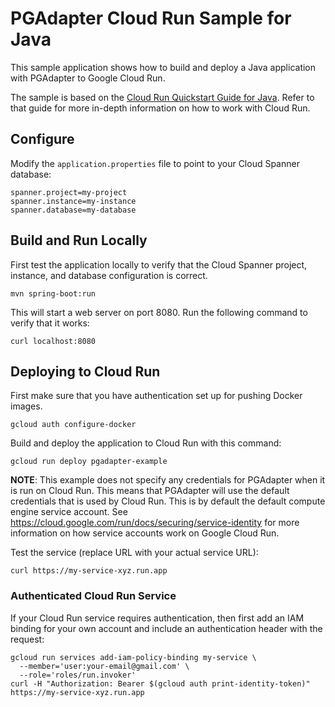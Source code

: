 # PGAdapter Cloud Run Sample for Java

This sample application shows how to build and deploy a Java application with PGAdapter to Google Cloud Run.

The sample is based on the [Cloud Run Quickstart Guide for Java](https://cloud.google.com/run/docs/quickstarts/build-and-deploy/deploy-java-service).
Refer to that guide for more in-depth information on how to work with Cloud Run.

## Configure

Modify the `application.properties` file to point to your Cloud Spanner database:

```shell
spanner.project=my-project
spanner.instance=my-instance
spanner.database=my-database
```

## Build and Run Locally

First test the application locally to verify that the Cloud Spanner project, instance, and database
configuration is correct.

```shell
mvn spring-boot:run
```

This will start a web server on port 8080. Run the following command to verify that it works:

```shell
curl localhost:8080
```

## Deploying to Cloud Run

First make sure that you have authentication set up for pushing Docker images.

```shell
gcloud auth configure-docker
```

Build and deploy the application to Cloud Run with this command:

```shell
gcloud run deploy pgadapter-example
```

__NOTE__: This example does not specify any credentials for PGAdapter when it is run on Cloud Run. This means that
PGAdapter will use the default credentials that is used by Cloud Run. This is by default the default compute engine
service account. See https://cloud.google.com/run/docs/securing/service-identity for more information on how service
accounts work on Google Cloud Run.

Test the service (replace URL with your actual service URL):

```shell
curl https://my-service-xyz.run.app
```

### Authenticated Cloud Run Service

If your Cloud Run service requires authentication, then first add an IAM binding for your own account and include
an authentication header with the request:

```shell
gcloud run services add-iam-policy-binding my-service \
  --member='user:your-email@gmail.com' \
  --role='roles/run.invoker'
curl -H "Authorization: Bearer $(gcloud auth print-identity-token)" https://my-service-xyz.run.app
```
